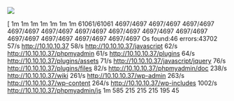 ![](Maszyny/Linux/Blocky/Pasted%20image%2020210813140926.png)

[
1m
1m
1m
1m
1m
1m
1m
61061/61061
4697/4697
4697/4697
4697/4697
4697/4697
4697/4697
4697/4697
4697/4697
4697/4697
4697/4697
4697/4697
4697/4697
4697/4697
4697/4697
Os found:46 errors:43702
57/s http://10.10.10.37
58/s http://10.10.10.37/javascript
62/s http://10.10.10.37/phpmyadmin
61/s http://10.10.10.37/plugins
64/s http://10.10.10.37/plugins/assets
71/s http://10.10.10.37/javascript/jquery
76/s http://10.10.10.37/plugins/files
82/s http://10.10.10.37/phpmyadmin/doc
238/s http://10.10.10.37/wiki
261/s http://10.10.10.37/wp-admin
263/s http://10.10.10.37/wp-content
264/s http://10.10.10.37/wp-includes
1002/s http://10.10.10.37/phpmyadmin/js
1m
585
215
215
215
195
45
